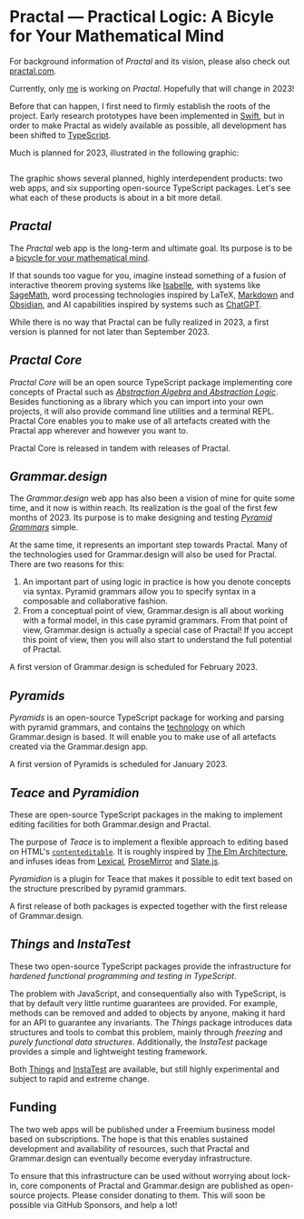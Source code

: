 # Practal — Practical Logic: A Bicyle for Your Mathematical Mind

For background information of *Practal* and its vision, please also check out [practal.com](https://practal.com).

Currently, only [me](https://github.com/phlegmaticprogrammer) is working on *Practal*. Hopefully that will change in 2023! 

Before that can happen, I first need to firmly establish the roots of the project. Early research prototypes have been implemented in [Swift](https://docs.swift.org/swift-book/), but in order to make Practal as widely available as possible, all development has been shifted to [TypeScript](https://www.typescriptlang.org).

Much is planned for 2023, illustrated in the following graphic:

<img width="100%" href="profile/products.png">

The graphic shows several planned, highly interdependent products: two web apps, and six supporting open-source TypeScript packages.
Let's see what each of these products is about in a bit more detail. 

## *Practal*

The *Practal* web app is the long-term and ultimate goal. Its purpose is to be a [bicycle for your mathematical mind](https://practal.com). 

If that sounds too vague for you, imagine instead something of a fusion of interactive theorem proving systems like [Isabelle](https://isabelle.in.tum.de), with systems like [SageMath](https://www.sagemath.org), word processing technologies inspired by LaTeX, [Markdown](https://daringfireball.net/projects/markdown/) and [Obsidian](https://obsidian.md), and AI capabilities inspired by systems such as [ChatGPT](https://openai.com/blog/chatgpt).

While there is no way that Practal can be fully realized in 2023, a first version is planned for not later than September 2023. 

## *Practal Core*

*Practal Core* will be an open source TypeScript package implementing core concepts of Practal such as [*Abstraction Algebra* and *Abstraction Logic*](https://obua.com/publications/philosophy-of-abstraction-logic/2/). Besides functioning as a library which you can import into your own projects, it will also provide command line utilities and a terminal REPL. Practal Core enables you to make use of all artefacts created with the Practal app wherever and however you want to. 

Practal Core is released in tandem with releases of Practal.

## *Grammar.design*

The *Grammar.design* web app has also been a vision of mine for quite some time, and it now is within reach. Its realization is the goal of the first few months of 
2023. Its purpose is to make designing and testing [*Pyramid Grammars*](https://obua.com/publications/local-lexing/1/) simple.  

At the same time, it represents an important step towards Practal. Many of the technologies used for Grammar.design will also be used for Practal. There are two reasons for this:
1. An important part of using logic in practice is how you denote concepts via syntax. Pyramid grammars allow you to specify syntax in a composable and collaborative fashion.
1. From a conceptual point of view, Grammar.design is all about working with a formal model, in this case pyramid grammars. From that point of view, Grammar.design is actually a special case of Practal! If you accept this point of view, then you will also start to understand the full potential of Practal.

A first version of Grammar.design is scheduled for February 2023.

## *Pyramids*

*Pyramids* is an open-source TypeScript package for working and parsing with pyramid grammars, and contains the [technology](https://obua.com/publications/local-lexing/1/) 
on which Grammar.design is based. It will enable you to make use of all artefacts created via the Grammar.design app. 

A first version of Pyramids is scheduled for January 2023.

## *Teace* and *Pyramidion*

These are open-source TypeScript packages in the making to implement editing facilities for both Grammar.design and Practal. 

The purpose of *Teace* is to implement a flexible approach to editing based on HTML's [`contenteditable`](https://developer.mozilla.org/en-US/docs/Web/HTML/Global_attributes/contenteditable). It is roughly inspired by
[The Elm Architecture](https://guide.elm-lang.org/architecture/), and infuses ideas from [Lexical](https://lexical.dev), [ProseMirror](https://prosemirror.net) and [Slate.js](https://www.slatejs.org).

*Pyramidion* is a plugin for Teace that makes it possible to edit text based on the structure prescribed by pyramid grammars. 

A first release of both packages is expected together with the first release of Grammar.design.

## *Things* and *InstaTest*

These two open-source TypeScript packages provide the infrastructure for *hardened functional programming and testing in TypeScript*. 

The problem with JavaScript, and consequentially also with TypeScript, is that by default very little runtime guarantees are provided. For example, methods can be removed and added to objects by anyone, making it hard for an API to guarantee any invariants. The *Things* package introduces data structures and tools to combat this problem, mainly through *freezing* and *purely functional data structures*. Additionally, the *InstaTest* package provides a simple and lightweight testing framework.

Both [Things](https://github.com/practal/things) and [InstaTest](https://github.com/practal/instatest) are available, but still highly experimental and subject to rapid and extreme change.

## Funding

The two web apps will be published under a Freemium business model based on subscriptions. The hope is that this enables sustained development and availability of resources, such that Practal and Grammar.design can eventually become everyday infrastructure. 

To ensure that this infrastructure can be used without worrying about lock-in, core components of Practal and Grammar.design are published as open-source projects. Please consider donating to them. This will soon be possible via GitHub Sponsors, and help a lot!





